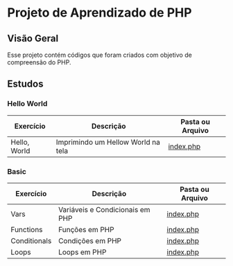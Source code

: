 # Projeto de Aprendizado de PHP

## Visão Geral

Esse projeto contém códigos que foram criados com objetivo de compreensão do PHP.

## Estudos

### Hello World

| Exercício     | Descrição          | Pasta ou Arquivo          |
|---------------|--------------------|---------------------------|
| Hello, World  | Imprimindo um Hellow World na tela | [index.php](hello-world/index.php) |

### Basic 

| Exercício     | Descrição          | Pasta ou Arquivo          |
|---------------|--------------------|---------------------------|
| Vars          | Variáveis e Condicionais em PHP | [index.php](basic/vars.php) |
| Functions     | Funções em PHP   | [index.php](basic/functions.php) |
| Conditionals  | Condições em PHP | [index.php](basic/conditionals.php) |
| Loops         | Loops em PHP     | [index.php](basic/loops.php) |
